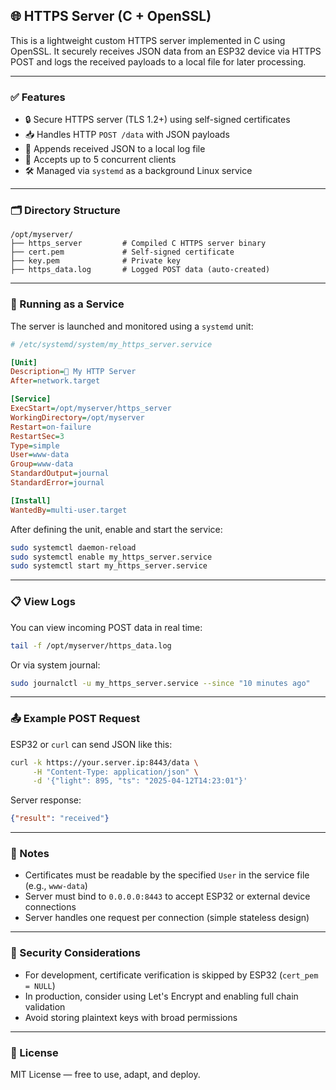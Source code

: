 ## 🌐 HTTPS Server (C + OpenSSL)

This is a lightweight custom HTTPS server implemented in C using OpenSSL. It securely receives JSON data from an ESP32 device via HTTPS POST and logs the received payloads to a local file for later processing.

---

### ✅ Features

- 🔒 Secure HTTPS server (TLS 1.2+) using self-signed certificates
- 📥 Handles HTTP `POST /data` with JSON payloads
- 📝 Appends received JSON to a local log file
- 📡 Accepts up to 5 concurrent clients
- 🛠️ Managed via `systemd` as a background Linux service

---

### 🗂 Directory Structure

```
/opt/myserver/
├── https_server         # Compiled C HTTPS server binary
├── cert.pem             # Self-signed certificate
├── key.pem              # Private key
├── https_data.log       # Logged POST data (auto-created)
```

---

### 🔧 Running as a Service

The server is launched and monitored using a `systemd` unit:

```ini
# /etc/systemd/system/my_https_server.service

[Unit]
Description=🧪 My HTTP Server
After=network.target

[Service]
ExecStart=/opt/myserver/https_server
WorkingDirectory=/opt/myserver
Restart=on-failure
RestartSec=3
Type=simple
User=www-data
Group=www-data
StandardOutput=journal
StandardError=journal

[Install]
WantedBy=multi-user.target
```

After defining the unit, enable and start the service:

```bash
sudo systemctl daemon-reload
sudo systemctl enable my_https_server.service
sudo systemctl start my_https_server.service
```

---

### 📋 View Logs

You can view incoming POST data in real time:

```bash
tail -f /opt/myserver/https_data.log
```

Or via system journal:

```bash
sudo journalctl -u my_https_server.service --since "10 minutes ago"
```

---

### 📤 Example POST Request

ESP32 or `curl` can send JSON like this:

```bash
curl -k https://your.server.ip:8443/data \
     -H "Content-Type: application/json" \
     -d '{"light": 895, "ts": "2025-04-12T14:23:01"}'
```

Server response:

```json
{"result": "received"}
```

---

### 🚨 Notes

- Certificates must be readable by the specified `User` in the service file (e.g., `www-data`)
- Server must bind to `0.0.0.0:8443` to accept ESP32 or external device connections
- Server handles one request per connection (simple stateless design)

---

### 🔐 Security Considerations

- For development, certificate verification is skipped by ESP32 (`cert_pem = NULL`)
- In production, consider using Let's Encrypt and enabling full chain validation
- Avoid storing plaintext keys with broad permissions

---

### 📜 License

MIT License — free to use, adapt, and deploy.


